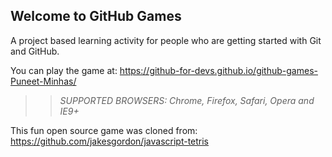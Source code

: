 ## Welcome to GitHub Games

A project based learning activity for people who are getting started with Git and GitHub.

You can play the game at: https://github-for-devs.github.io/github-games-Puneet-Minhas/

>> _*SUPPORTED BROWSERS*: Chrome, Firefox, Safari, Opera and IE9+_

This fun open source game was cloned from: https://github.com/jakesgordon/javascript-tetris
